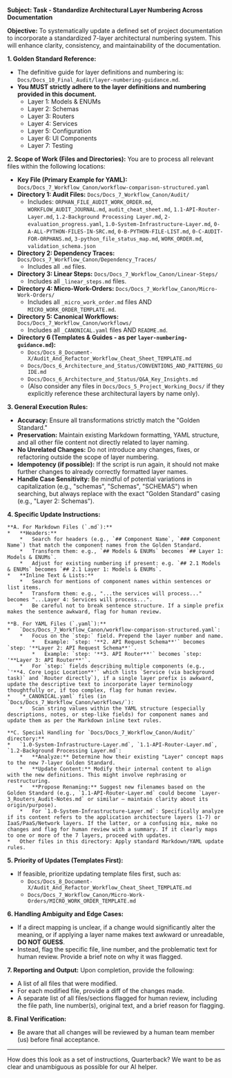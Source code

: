 **Subject: Task - Standardize Architectural Layer Numbering Across Documentation**

**Objective:**
To systematically update a defined set of project documentation to incorporate a standardized 7-layer architectural numbering system. This will enhance clarity, consistency, and maintainability of the documentation.

**1. Golden Standard Reference:**

- The definitive guide for layer definitions and numbering is: `Docs/Docs_10_Final_Audit/layer-numbering-guidance.md`.
- **You MUST strictly adhere to the layer definitions and numbering provided in this document.**
  - Layer 1: Models & ENUMs
  - Layer 2: Schemas
  - Layer 3: Routers
  - Layer 4: Services
  - Layer 5: Configuration
  - Layer 6: UI Components
  - Layer 7: Testing

**2. Scope of Work (Files and Directories):**
You are to process all relevant files within the following locations:

- **Key File (Primary Example for YAML):** `Docs/Docs_7_Workflow_Canon/workflow-comparison-structured.yaml`
- **Directory 1: Audit Files:** `Docs/Docs_7_Workflow_Canon/Audit/`
  - Includes: `ORPHAN_FILE_AUDIT_WORK_ORDER.md`, `WORKFLOW_AUDIT_JOURNAL.md`, `audit_cheat_sheet.md`, `1.1-API-Router-Layer.md`, `1.2-Background Processing Layer.md`, `2-evaluation_progress.yaml`, `1.0-System-Infrastructure-Layer.md`, `0-A-ALL-PYTHON-FILES-IN-SRC.md`, `0-B-PYTHON-FILE-LIST.md`, `0-C-AUDIT-FOR-ORPHANS.md`, `3-python_file_status_map.md`, `WORK_ORDER.md`, `validation_schema.json`
- **Directory 2: Dependency Traces:** `Docs/Docs_7_Workflow_Canon/Dependency_Traces/`
  - Includes all `.md` files.
- **Directory 3: Linear Steps:** `Docs/Docs_7_Workflow_Canon/Linear-Steps/`
  - Includes all `_linear_steps.md` files.
- **Directory 4: Micro-Work-Orders:** `Docs/Docs_7_Workflow_Canon/Micro-Work-Orders/`
  - Includes all `_micro_work_order.md` files AND `MICRO_WORK_ORDER_TEMPLATE.md`.
- **Directory 5: Canonical Workflows:** `Docs/Docs_7_Workflow_Canon/workflows/`
  - Includes all `_CANONICAL.yaml` files AND `README.md`.
- **Directory 6 (Templates & Guides - as per `layer-numbering-guidance.md`):**
  - `Docs/Docs_8_Document-X/Audit_And_Refactor_Workflow_Cheat_Sheet_TEMPLATE.md`
  - `Docs/Docs_6_Architecture_and_Status/CONVENTIONS_AND_PATTERNS_GUIDE.md`
  - `Docs/Docs_6_Architecture_and_Status/Q&A_Key_Insights.md`
  - (Also consider any files in `Docs/Docs_5_Project_Working_Docs/` if they explicitly reference these architectural layers by name only).

**3. General Execution Rules:**

- **Accuracy:** Ensure all transformations strictly match the "Golden Standard."
- **Preservation:** Maintain existing Markdown formatting, YAML structure, and all other file content not directly related to layer naming.
- **No Unrelated Changes:** Do not introduce any changes, fixes, or refactoring outside the scope of layer numbering.
- **Idempotency (if possible):** If the script is run again, it should not make further changes to already correctly formatted layer names.
- **Handle Case Sensitivity:** Be mindful of potential variations in capitalization (e.g., "schemas", "Schemas", "SCHEMAS") when searching, but always replace with the exact "Golden Standard" casing (e.g., "Layer 2: Schemas").

**4. Specific Update Instructions:**

    **A. For Markdown Files (`.md`):**
    *   **Headers:**
        *   Search for headers (e.g., `## Component Name`, `### Component Name`) that match the component names from the Golden Standard.
        *   Transform them: e.g., `## Models & ENUMs` becomes `## Layer 1: Models & ENUMs`.
        *   Adjust for existing numbering if present: e.g. `## 2.1 Models & ENUMs` becomes `## 2.1 Layer 1: Models & ENUMs`.
    *   **Inline Text & Lists:**
        *   Search for mentions of component names within sentences or list items.
        *   Transform them: e.g., "...the services will process..." becomes "...Layer 4: Services will process...".
        *   Be careful not to break sentence structure. If a simple prefix makes the sentence awkward, flag for human review.

    **B. For YAML Files (`.yaml`):**
    *   `Docs/Docs_7_Workflow_Canon/workflow-comparison-structured.yaml`:
        *   Focus on the `step:` field. Prepend the layer number and name.
            *   Example: `step: '**2. API Request Schema**'` becomes `step: '**Layer 2: API Request Schema**'`.
            *   Example: `step: '**3. API Router**'` becomes `step: '**Layer 3: API Router**'`.
        *   For `step:` fields describing multiple components (e.g., `'**4. Core Logic Location**'` which lists `Service (via background task)` and `Router directly`), if a single layer prefix is awkward, update the descriptive text to incorporate layer terminology thoughtfully or, if too complex, flag for human review.
    *   `*_CANONICAL.yaml` files (in `Docs/Docs_7_Workflow_Canon/workflows/`):
        *   Scan string values within the YAML structure (especially descriptions, notes, or step-like fields) for component names and update them as per the Markdown inline text rules.

    **C. Special Handling for `Docs/Docs_7_Workflow_Canon/Audit/` directory:**
    *   `1.0-System-Infrastructure-Layer.md`, `1.1-API-Router-Layer.md`, `1.2-Background Processing Layer.md`:
        *   **Analyze:** Determine how their existing "Layer" concept maps to the new 7-layer Golden Standard.
        *   **Update Content:** Modify their internal content to align with the new definitions. This might involve rephrasing or restructuring.
        *   **Propose Renaming:** Suggest new filenames based on the Golden Standard (e.g., `1.1-API-Router-Layer.md` could become `Layer-3_Routers_Audit-Notes.md` or similar – maintain clarity about its origin/purpose).
        *   For `1.0-System-Infrastructure-Layer.md`: Specifically analyze if its content refers to the application architecture layers (1-7) or IaaS/PaaS/Network layers. If the latter, or a confusing mix, make no changes and flag for human review with a summary. If it clearly maps to one or more of the 7 layers, proceed with updates.
    *   Other files in this directory: Apply standard Markdown/YAML update rules.

**5. Priority of Updates (Templates First):**

- If feasible, prioritize updating template files first, such as:
  - `Docs/Docs_8_Document-X/Audit_And_Refactor_Workflow_Cheat_Sheet_TEMPLATE.md`
  - `Docs/Docs_7_Workflow_Canon/Micro-Work-Orders/MICRO_WORK_ORDER_TEMPLATE.md`

**6. Handling Ambiguity and Edge Cases:**

- If a direct mapping is unclear, if a change would significantly alter the meaning, or if applying a layer name makes text awkward or unreadable, **DO NOT GUESS**.
- Instead, flag the specific file, line number, and the problematic text for human review. Provide a brief note on why it was flagged.

**7. Reporting and Output:**
Upon completion, provide the following:

- A list of all files that were modified.
- For each modified file, provide a diff of the changes made.
- A separate list of all files/sections flagged for human review, including the file path, line number(s), original text, and a brief reason for flagging.

**8. Final Verification:**

- Be aware that all changes will be reviewed by a human team member (us) before final acceptance.

---

How does this look as a set of instructions, Quarterback? We want to be as clear and unambiguous as possible for our AI helper.
